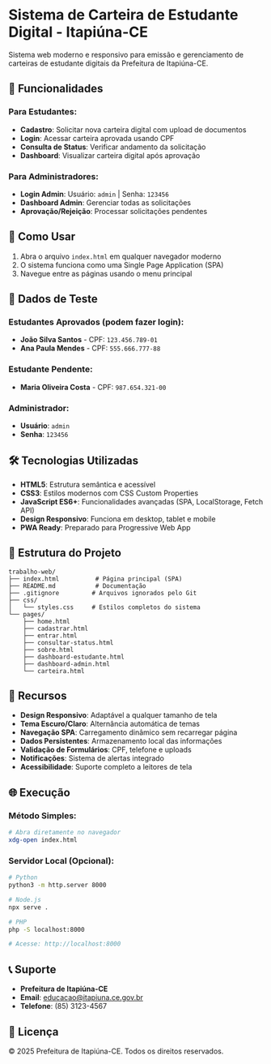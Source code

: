 # Sistema de Carteira de Estudante Digital - Itapiúna-CE

Sistema web moderno e responsivo para emissão e gerenciamento de carteiras de estudante digitais da Prefeitura de Itapiúna-CE.

## 🚀 Funcionalidades

### Para Estudantes:
- **Cadastro**: Solicitar nova carteira digital com upload de documentos
- **Login**: Acessar carteira aprovada usando CPF
- **Consulta de Status**: Verificar andamento da solicitação
- **Dashboard**: Visualizar carteira digital após aprovação

### Para Administradores:
- **Login Admin**: Usuário: `admin` | Senha: `123456`
- **Dashboard Admin**: Gerenciar todas as solicitações
- **Aprovação/Rejeição**: Processar solicitações pendentes

## 🎯 Como Usar

1. Abra o arquivo `index.html` em qualquer navegador moderno
2. O sistema funciona como uma Single Page Application (SPA)
3. Navegue entre as páginas usando o menu principal

## 📱 Dados de Teste

### Estudantes Aprovados (podem fazer login):
- **João Silva Santos** - CPF: `123.456.789-01`
- **Ana Paula Mendes** - CPF: `555.666.777-88`

### Estudante Pendente:
- **Maria Oliveira Costa** - CPF: `987.654.321-00`

### Administrador:
- **Usuário**: `admin`
- **Senha**: `123456`

## 🛠️ Tecnologias Utilizadas

- **HTML5**: Estrutura semântica e acessível
- **CSS3**: Estilos modernos com CSS Custom Properties
- **JavaScript ES6+**: Funcionalidades avançadas (SPA, LocalStorage, Fetch API)
- **Design Responsivo**: Funciona em desktop, tablet e mobile
- **PWA Ready**: Preparado para Progressive Web App

## 📁 Estrutura do Projeto

```
trabalho-web/
├── index.html          # Página principal (SPA)
├── README.md           # Documentação
├── .gitignore         # Arquivos ignorados pelo Git
├── css/
│   └── styles.css     # Estilos completos do sistema
└── pages/
    ├── home.html
    ├── cadastrar.html
    ├── entrar.html
    ├── consultar-status.html
    ├── sobre.html
    ├── dashboard-estudante.html
    ├── dashboard-admin.html
    └── carteira.html
```

## 🎨 Recursos

- **Design Responsivo**: Adaptável a qualquer tamanho de tela
- **Tema Escuro/Claro**: Alternância automática de temas
- **Navegação SPA**: Carregamento dinâmico sem recarregar página
- **Dados Persistentes**: Armazenamento local das informações
- **Validação de Formulários**: CPF, telefone e uploads
- **Notificações**: Sistema de alertas integrado
- **Acessibilidade**: Suporte completo a leitores de tela

## 🌐 Execução

### Método Simples:
```bash
# Abra diretamente no navegador
xdg-open index.html
```

### Servidor Local (Opcional):
```bash
# Python
python3 -m http.server 8000

# Node.js
npx serve .

# PHP
php -S localhost:8000

# Acesse: http://localhost:8000
```

## 📞 Suporte

- **Prefeitura de Itapiúna-CE**
- **Email**: educacao@itapiuna.ce.gov.br
- **Telefone**: (85) 3123-4567

## 📄 Licença

© 2025 Prefeitura de Itapiúna-CE. Todos os direitos reservados.
